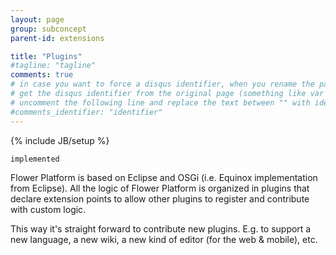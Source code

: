 ```yaml
---
layout: page
group: subconcept
parent-id: extensions

title: "Plugins"
#tagline: "tagline"
comments: true
# in case you want to force a disqus identifier, when you rename the page
# get the disqus identifier from the original page (something like var disqus_identifier = 'ident';),
# uncomment the following line and replace the text between "" with ident
#comments_identifier: "identifier"
---
```

{% include JB/setup %}

`implemented`

Flower Platform is based on Eclipse and OSGi (i.e. Equinox implementation from Eclipse). All the logic of Flower Platform is organized in plugins that declare extension points to allow other plugins to register and contribute with custom logic.

This way it's straight forward to contribute new plugins. E.g. to support a new language, a new wiki, a new kind of editor (for the web & mobile), etc.
